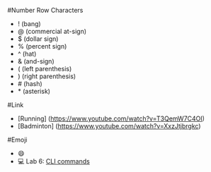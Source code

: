 #Number Row Characters
- ! (bang)
- @ (commercial at-sign)
- $ (dollar sign)
- % (percent sign)
- ^ (hat)
- & (and-sign)
- ( (left parenthesis)
- ) (right parenthesis)
- \# (hash)
- \* (asterisk)

#Link
- [Running] (https://www.youtube.com/watch?v=T3QemW7C4OI)
- [Badminton] (https://www.youtube.com/watch?v=XxzJtjbrgkc)

#Emoji
- :smile:
- :computer:
Lab 6: [CLI commands](docs/cli.md)
